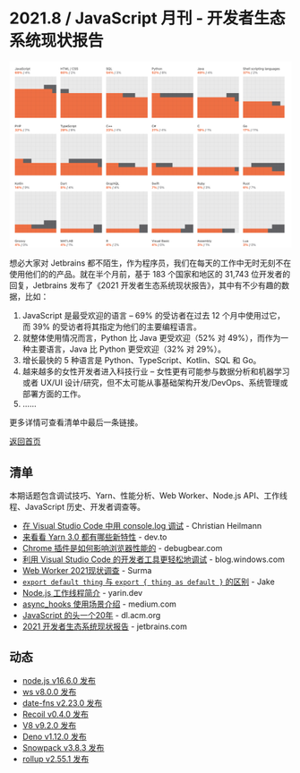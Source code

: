 # 2021.8 / JavaScript 月刊 - 开发者生态系统现状报告

![](./img/08.png )

想必大家对 Jetbrains 都不陌生，作为程序员，我们在每天的工作中无时无刻不在使用他们的的产品。就在半个月前，基于 183 个国家和地区的 31,743 位开发者的回复，Jetbrains 发布了《2021 开发者生态系统现状报告》，其中有不少有趣的数据，比如：

1. JavaScript 是最受欢迎的语言 – 69% 的受访者在过去 12 个月中使用过它，而 39% 的受访者将其指定为他们的主要编程语言。
2. 就整体使用情况而言，Python 比 Java 更受欢迎（52% 对 49%），而作为一种主要语言，Java 比 Python 更受欢迎（32% 对 29%）。
3. 增长最快的 5 种语言是 Python、TypeScript、Kotlin、SQL 和 Go。
4. 越来越多的女性开发者进入科技行业 – 女性更有可能参与数据分析和机器学习或者 UX/UI 设计/研究，但不太可能从事基础架构开发/DevOps、系统管理或部署方面的工作。
5. ……

更多详情可查看清单中最后一条链接。

[返回首页](https://github.com/hijiangtao/javascript-articles-monthly)

## 清单

本期话题包含调试技巧、Yarn、性能分析、Web Worker、Node.js API、工作线程、JavaScript 历史、开发者调查等。

* [在 Visual Studio Code 中用 console.log 调试](https://christianheilmann.com/2021/07/30/using-console-log-debugging-in-visual-studio-code/) - Christian Heilmann
* [来看看 Yarn 3.0 都有哪些新特性](https://dev.to/arcanis/yarn-3-0-performances-esbuild-better-patches-e07) - dev.to
* [Chrome 插件是如何影响浏览器性能的](https://www.debugbear.com/blog/chrome-extension-performance-2021) - debugbear.com
* [利用 Visual Studio Code 的开发者工具更轻松地调试](https://blogs.windows.com/msedgedev/2021/07/16/easier-debugging-developer-tools-in-visual-studio-code/) - blog.windows.com
* [Web Worker 2021现状调查](https://www.smashingmagazine.com/2021/06/web-workers-2021/) - Surma
* [`export default thing` 与 `export { thing as default }` 的区别](https://jakearchibald.com/2021/export-default-thing-vs-thing-as-default/) - Jake
* [Node.js 工作线程简介](https://yarin.dev/nodejs-cpu-bound-tasks-worker-threads/) - yarin.dev
* [async_hooks 使用场景介绍](https://nodejs.medium.com/what-use-cases-exist-for-async-hooks-6eab74d7eefd) - medium.com
* [JavaScript 的头一个20年](https://dl.acm.org/doi/pdf/10.1145/3386327) - dl.acm.org
* [2021 开发者生态系统现状报告](https://www.jetbrains.com/lp/devecosystem-2021/) - jetbrains.com

## 动态

* [node.js v16.6.0 发布](https://nodejs.org/en/blog/release/v16.6.0/)
* [ws v8.0.0 发布](https://github.com/websockets/ws/releases/tag/8.0.0)
* [date-fns v2.23.0 发布](https://github.com/date-fns/date-fns/releases)
* [Recoil v0.4.0 发布](https://github.com/facebookexperimental/Recoil/releases/tag/0.4.0)
* [V8 v9.2.0 发布](https://v8.dev/blog/v8-release-92)
* [Deno v1.12.0 发布](https://deno.com/blog/v1.12)
* [Snowpack v3.8.3 发布](https://github.com/snowpackjs/snowpack/releases)
* [rollup v2.55.1 发布](https://github.com/rollup/rollup/releases)

